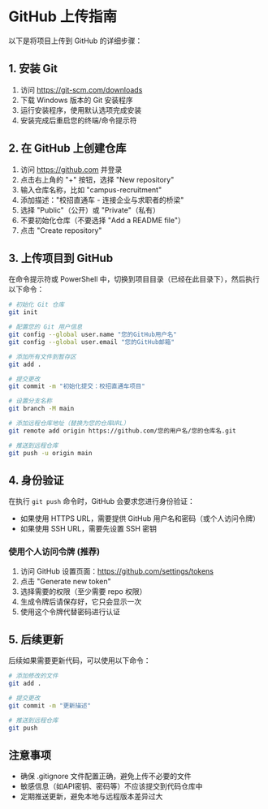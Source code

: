 # GitHub 上传指南

以下是将项目上传到 GitHub 的详细步骤：

## 1. 安装 Git

1. 访问 https://git-scm.com/downloads
2. 下载 Windows 版本的 Git 安装程序
3. 运行安装程序，使用默认选项完成安装
4. 安装完成后重启您的终端/命令提示符

## 2. 在 GitHub 上创建仓库

1. 访问 https://github.com 并登录
2. 点击右上角的 "+" 按钮，选择 "New repository"
3. 输入仓库名称，比如 "campus-recruitment"
4. 添加描述："校招直通车 - 连接企业与求职者的桥梁"
5. 选择 "Public"（公开）或 "Private"（私有）
6. 不要初始化仓库（不要选择 "Add a README file"）
7. 点击 "Create repository"

## 3. 上传项目到 GitHub

在命令提示符或 PowerShell 中，切换到项目目录（已经在此目录下），然后执行以下命令：

```bash
# 初始化 Git 仓库
git init

# 配置您的 Git 用户信息
git config --global user.name "您的GitHub用户名"
git config --global user.email "您的GitHub邮箱"

# 添加所有文件到暂存区
git add .

# 提交更改
git commit -m "初始化提交：校招直通车项目"

# 设置分支名称
git branch -M main

# 添加远程仓库地址（替换为您的仓库URL）
git remote add origin https://github.com/您的用户名/您的仓库名.git

# 推送到远程仓库
git push -u origin main
```

## 4. 身份验证

在执行 `git push` 命令时，GitHub 会要求您进行身份验证：

- 如果使用 HTTPS URL，需要提供 GitHub 用户名和密码（或个人访问令牌）
- 如果使用 SSH URL，需要先设置 SSH 密钥

### 使用个人访问令牌 (推荐)

1. 访问 GitHub 设置页面：https://github.com/settings/tokens
2. 点击 "Generate new token"
3. 选择需要的权限（至少需要 repo 权限）
4. 生成令牌后请保存好，它只会显示一次
5. 使用这个令牌代替密码进行认证

## 5. 后续更新

后续如果需要更新代码，可以使用以下命令：

```bash
# 添加修改的文件
git add .

# 提交更改
git commit -m "更新描述"

# 推送到远程仓库
git push
```

## 注意事项

- 确保 .gitignore 文件配置正确，避免上传不必要的文件
- 敏感信息（如API密钥、密码等）不应该提交到代码仓库中
- 定期推送更新，避免本地与远程版本差异过大 